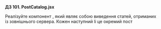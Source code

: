 **ДЗ 101. PostCatalog.jsx**

Реалізуйте компонент <PostCatalog />, який являє собою виведення статей, отриманих із зовнішнього сервера.
Кожен наступний li це окремий пост

